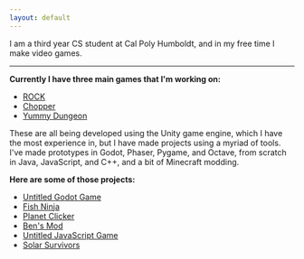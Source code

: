 ```yaml
---
layout: default
---
```


I am a third year CS student at Cal Poly Humboldt, and in my free time I make video games.

* * *

**Currently I have three main games that I'm working on:**

*   [ROCK](./pages/rock.html)
*   [Chopper](./pages/chopper.html)
*   [Yummy Dungeon](./pages/yummydungeon.html)

These are all being developed using the Unity game engine, which I have the most experience in, but I have made projects using a myriad of tools. I've made prototypes in Godot, Phaser, Pygame, and Octave, from scratch in Java, JavaScript, and C++, and a bit of Minecraft modding.

**Here are some of those projects:**

*   [Untitled Godot Game](./pages/untitledgodotgame.html)
*   [Fish Ninja](./pages/fishninja.html)
*   [Planet Clicker](./pages/planetclicker.html)
*   [Ben's Mod](./pages/benmod.html)
*   [Untitled JavaScript Game](./pages/untitledjavascriptgame.html)
*   [Solar Survivors](./pages/solarsurvivors.html)